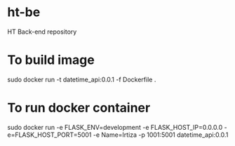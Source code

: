 # ht-be

HT Back-end repository

# To build image
sudo docker run -t datetime_api:0.0.1 -f Dockerfile .

# To run docker container

sudo docker run -e FLASK_ENV=development -e FLASK_HOST_IP=0.0.0.0 -e=FLASK_HOST_PORT=5001 -e Name=Irtiza -p 1001:5001 datetime_api:0.0.1
